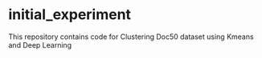 # initial_experiment
This repository contains code for Clustering Doc50 dataset using Kmeans and Deep Learning
